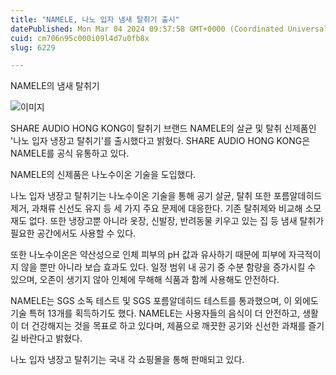 ```yaml
---
title: "NAMELE, 나노 입자 냄새 탈취기 출시"
datePublished: Mon Mar 04 2024 09:57:58 GMT+0000 (Coordinated Universal Time)
cuid: cm706n95c000i09l4d7u0fb8x
slug: 6229

---
```



NAMELE의 냄새 탈취기

![이미지](https://cdn.hashnode.com/res/hashnode/image/upload/v1739260247690/a097b19b-740d-4e7a-a41f-f4f4236b764c.jpeg)

SHARE AUDIO HONG KONG이 탈취기 브랜드 NAMELE의 살균 및 탈취 신제품인 '나노 입자 냉장고 탈취기'를 출시했다고 밝혔다. SHARE AUDIO HONG KONG은 NAMELE를 공식 유통하고 있다.

NAMELE의 신제품은 나노수이온 기술을 도입했다.

나노 입자 냉장고 탈취기는 나노수이온 기술을 통해 공기 살균, 탈취 또한 포름알데히드 제거, 과채류 신선도 유지 등 세 가지 주요 문제에 대응한다. 기존 탈취제와 비교해 소모재도 없다. 또한 냉장고뿐 아니라 옷장, 신발장, 반려동물 키우고 있는 집 등 냄새 탈취가 필요한 공간에서도 사용할 수 있다.

또한 나노수이온은 약산성으로 인체 피부의 pH 값과 유사하기 때문에 피부에 자극적이지 않을 뿐만 아니라 보습 효과도 있다. 일정 범위 내 공기 중 수분 함량을 증가시킬 수 있으며, 오존이 생기지 않아 인체에 무해해 식품과 함께 사용해도 안전하다.

NAMELE는 SGS 소독 테스트 및 SGS 포름알데히드 테스트를 통과했으며, 이 외에도 기술 특허 13개를 획득하기도 했다. NAMELE는 사용자들의 음식이 더 안전하고, 생활이 더 건강해지는 것을 목표로 하고 있다며, 제품으로 깨끗한 공기와 신선한 과채를 즐기길 바란다고 밝혔다.

나노 입자 냉장고 탈취기는 국내 각 쇼핑몰을 통해 판매되고 있다.